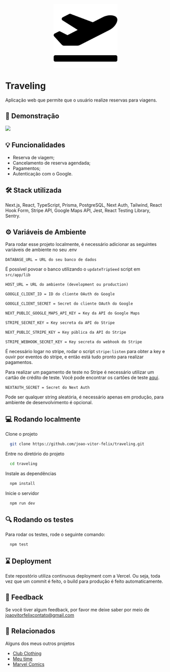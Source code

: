 <div align="center">
<img src="./src/app/icon.svg" align="center" width="200"/>
</div>

# Traveling

Aplicação web que permite que o usuário realize reservas para viagens.

## 🎥 Demonstração

<img src="https://imgur.com/UnCtUDT.gif"/>

## 💡 Funcionalidades

- Reserva de viagem;
- Cancelamento de reserva agendada;
- Pagamentos;
- Autenticação com o Google.

## 🛠️ Stack utilizada

Next.js, React, TypeScript, Prisma, PostgreSQL, Next Auth, Tailwind, React Hook Form, Stripe API, Google Maps API, Jest, React Testing Library, Sentry.

## ⚙️ Variáveis de Ambiente

Para rodar esse projeto localmente, é necessário adicionar as seguintes variáveis de ambiente no seu .env

```
DATABASE_URL = URL do seu banco de dados
```

É possível povoar o banco utilizando o `updateTripSeed` script em `src/app/lib`

```
HOST_URL = URL do ambiente (development ou production)
```

```
GOOGLE_CLIENT_ID = ID do cliente OAuth do Google
```

```
GOOGLE_CLIENT_SECRET = Secret do cliente OAuth do Google
```

```
NEXT_PUBLIC_GOOGLE_MAPS_API_KEY = Key da API do Google Maps
```

```
STRIPE_SECRET_KEY = Key secreta da API do Stripe
```

```
NEXT_PUBLIC_STRIPE_KEY = Key pública da API do Stripe
```

```
STRIPE_WEBHOOK_SECRET_KEY = Key secreta do webhook do Stripe
```

É necessário logar no stripe, rodar o script `stripe:listen` para obter a key e ouvir por eventos do stripe, e então está tudo pronto para realizar pagamentos.

Para realizar um pagamento de teste no Stripe é necessário utilizar um cartão de crédito de teste. Você pode encontrar os cartões de teste [aqui](https://stripe.com/docs/testing#cards).

```
NEXTAUTH_SECRET = Secret do Next Auth
```

Pode ser qualquer string aleatória, é necessário apenas em produção, para ambiente de desenvolvimento é opcional.

## 💻 Rodando localmente

Clone o projeto

```bash
  git clone https://github.com/joao-vitor-felix/traveling.git
```

Entre no diretório do projeto

```bash
  cd traveling
```

Instale as dependências

```bash
  npm install
```

Inicie o servidor

```bash
  npm run dev
```

## 🔍 Rodando os testes

Para rodar os testes, rode o seguinte comando:

```bash
  npm test
```

## ⌛ Deployment

Este repostório utiliza continuous deployment com a Vercel. Ou seja, toda vez que um commit é feito, o build para produção é feito automaticamente.

## 🚀 Feedback

Se você tiver algum feedback, por favor me deixe saber por meio de joaovitorfelixcontato@gmail.com

## 👀 Relacionados

Alguns dos meus outros projetos

- [Club Clothing](https://github.com/joao-vitor-felix/club-clothing)
- [Meu time](https://github.com/joao-vitor-felix/meu-time)
- [Marvel Comics](https://github.com/joao-vitor-felix/marvel-comics)
